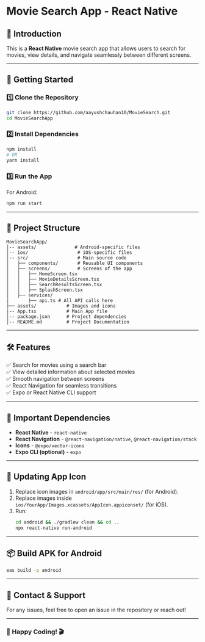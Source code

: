 # Movie Search App - React Native

## 📌 Introduction

This is a **React Native** movie search app that allows users to search for movies, view details, and navigate seamlessly between different screens.

---

## 🚀 Getting Started

### 1️⃣ **Clone the Repository**

```sh
git clone https://github.com/aayushchauhan10/MovieSearch.git
cd MovieSearchApp
```

### 2️⃣ **Install Dependencies**

```sh
npm install
# OR
yarn install
```

### 3️⃣ **Run the App**

For Android:

```sh
npm run start
```

---

## 📂 Project Structure

```
MovieSearchApp/
│-- assets/              # Android-specific files
│-- ios/                  # iOS-specific files
│-- src/                  # Main source code
│   ├── components/       # Reusable UI components
│   ├── screens/          # Screens of the app
│   │   ├── HomeScreen.tsx
│   │   ├── MovieDetailsScreen.tsx
│   │   ├── SearchResultsScreen.tsx
│   │   ├── SplashScreen.tsx
│   ├── services/
|       ├── api.ts # All API calls here
├── assets/           # Images and icons
|-- App.tsx           # Main App file
│-- package.json      # Project dependencies
│-- README.md         # Project Documentation
```

---

## 🛠 Features

✅ Search for movies using a search bar  
✅ View detailed information about selected movies  
✅ Smooth navigation between screens  
✅ React Navigation for seamless transitions  
✅ Expo or React Native CLI support

---

## 📌 Important Dependencies

- **React Native** - `react-native`
- **React Navigation** - `@react-navigation/native`, `@react-navigation/stack`
- **Icons** - `@expo/vector-icons`
- **Expo CLI (optional)** - `expo`

---

## 📸 Updating App Icon

1. Replace icon images in `android/app/src/main/res/` (for Android).
2. Replace images inside `ios/YourApp/Images.xcassets/AppIcon.appiconset/` (for iOS).
3. Run:
   ```sh
   cd android && ./gradlew clean && cd ..
   npx react-native run-android
   ```

---

## 📦 Build APK for Android

```sh
eas build -p android
```

---

## 📧 Contact & Support

For any issues, feel free to open an issue in the repository or reach out!

---

### 🚀 Happy Coding! 🎬
